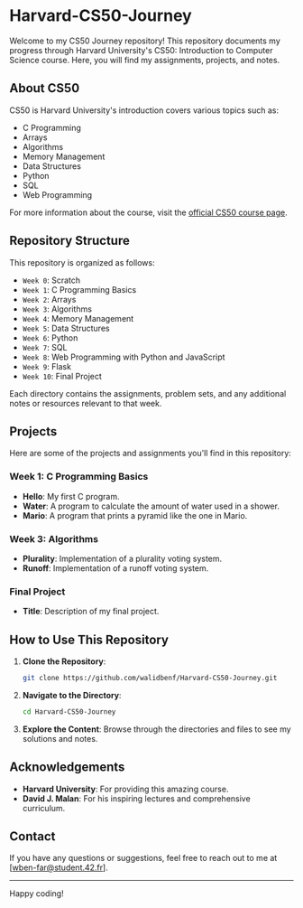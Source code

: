 # Harvard-CS50-Journey

Welcome to my CS50 Journey repository! This repository documents my progress through Harvard University's CS50: Introduction to Computer Science course. Here, you will find my assignments, projects, and notes.

## About CS50

CS50 is Harvard University's introduction covers various topics such as:

- C Programming
- Arrays
- Algorithms
- Memory Management
- Data Structures
- Python
- SQL
- Web Programming

For more information about the course, visit the [official CS50 course page](https://cs50.harvard.edu/).

## Repository Structure

This repository is organized as follows:

- `Week 0`: Scratch
- `Week 1`: C Programming Basics
- `Week 2`: Arrays
- `Week 3`: Algorithms
- `Week 4`: Memory Management
- `Week 5`: Data Structures
- `Week 6`: Python
- `Week 7`: SQL
- `Week 8`: Web Programming with Python and JavaScript
- `Week 9`: Flask
- `Week 10`: Final Project

Each directory contains the assignments, problem sets, and any additional notes or resources relevant to that week.

## Projects

Here are some of the projects and assignments you'll find in this repository:

### Week 1: C Programming Basics
- **Hello**: My first C program.
- **Water**: A program to calculate the amount of water used in a shower.
- **Mario**: A program that prints a pyramid like the one in Mario.

### Week 3: Algorithms
- **Plurality**: Implementation of a plurality voting system.
- **Runoff**: Implementation of a runoff voting system.

### Final Project
- **Title**: Description of my final project.

## How to Use This Repository

1. **Clone the Repository**:
    ```sh
    git clone https://github.com/walidbenf/Harvard-CS50-Journey.git
    ```

2. **Navigate to the Directory**:
    ```sh
    cd Harvard-CS50-Journey
    ```

3. **Explore the Content**: Browse through the directories and files to see my solutions and notes.

## Acknowledgements

- **Harvard University**: For providing this amazing course.
- **David J. Malan**: For his inspiring lectures and comprehensive curriculum.

## Contact

If you have any questions or suggestions, feel free to reach out to me at [wben-far@student.42.fr].

---

Happy coding!
